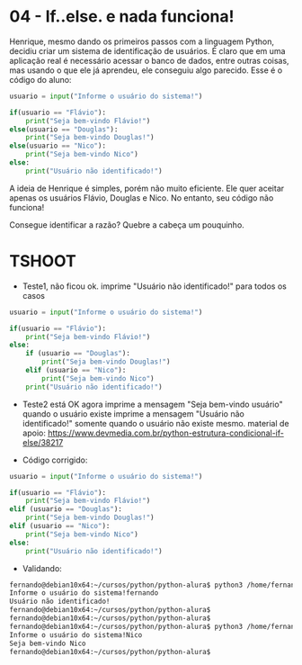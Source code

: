 
# 04 - If..else. e nada funciona!

Henrique, mesmo dando os primeiros passos com a linguagem Python, decidiu criar um sistema de identificação de usuários. É claro que em uma aplicação real é necessário acessar o banco de dados, entre outras coisas, mas usando o que ele já aprendeu, ele conseguiu algo parecido. Esse é o código do aluno:

~~~~python
usuario = input("Informe o usuário do sistema!")

if(usuario == "Flávio"):
    print("Seja bem-vindo Flávio!")
else(usuario == "Douglas"):
    print("Seja bem-vindo Douglas!")
else(usuario == "Nico"):
    print("Seja bem-vindo Nico")
else:
    print("Usuário não identificado!")
~~~~

A ideia de Henrique é simples, porém não muito eficiente. Ele quer aceitar apenas os usuários Flávio, Douglas e Nico. No entanto, seu código não funciona!

Consegue identificar a razão? Quebre a cabeça um pouquinho.





# TSHOOT


- Teste1, não ficou ok.
imprime "Usuário não identificado!" para todos os casos

~~~~python
usuario = input("Informe o usuário do sistema!")

if(usuario == "Flávio"):
    print("Seja bem-vindo Flávio!")
else:
    if (usuario == "Douglas"):
        print("Seja bem-vindo Douglas!")
    elif (usuario == "Nico"):
        print("Seja bem-vindo Nico")
    print("Usuário não identificado!")
~~~~




- Teste2
está OK agora
imprime a mensagem "Seja bem-vindo usuário" quando o usuário existe
imprime a mensagem "Usuário não identificado!" somente quando o usuário não existe mesmo.
material de apoio: <https://www.devmedia.com.br/python-estrutura-condicional-if-else/38217>

- Código corrigido:

~~~~python
usuario = input("Informe o usuário do sistema!")

if(usuario == "Flávio"):
    print("Seja bem-vindo Flávio!")
elif (usuario == "Douglas"):
    print("Seja bem-vindo Douglas!")
elif (usuario == "Nico"):
    print("Seja bem-vindo Nico")
else:
    print("Usuário não identificado!")
~~~~

- Validando:

~~~~bash
fernando@debian10x64:~/cursos/python/python-alura$ python3 /home/fernando/cursos/python/python-alura/python-comecando-com-a-linguagem/003-modulo-Testando-valores/04-If-else-e-nada-funciona-Versao-corrigida.py
Informe o usuário do sistema!fernando
Usuário não identificado!
fernando@debian10x64:~/cursos/python/python-alura$
fernando@debian10x64:~/cursos/python/python-alura$
fernando@debian10x64:~/cursos/python/python-alura$ python3 /home/fernando/cursos/python/python-alura/python-comecando-com-a-linguagem/003-modulo-Testando-valores/04-If-else-e-nada-funciona-Versao-corrigida.py
Informe o usuário do sistema!Nico
Seja bem-vindo Nico
fernando@debian10x64:~/cursos/python/python-alura$
~~~~